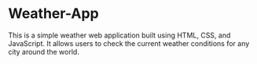 # Weather-App
This is a simple weather web application built using HTML, CSS, and JavaScript. It allows users to check the current weather conditions for any city around the world.
